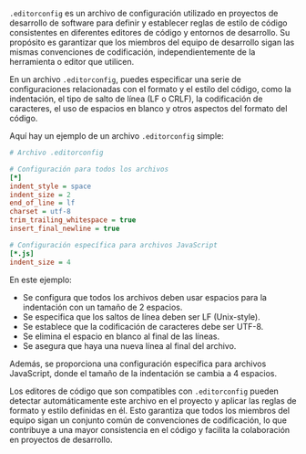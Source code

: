 `.editorconfig` es un archivo de configuración utilizado en proyectos de desarrollo de software para definir y establecer reglas de estilo de código consistentes en diferentes editores de código y entornos de desarrollo. Su propósito es garantizar que los miembros del equipo de desarrollo sigan las mismas convenciones de codificación, independientemente de la herramienta o editor que utilicen.

En un archivo `.editorconfig`, puedes especificar una serie de configuraciones relacionadas con el formato y el estilo del código, como la indentación, el tipo de salto de línea (LF o CRLF), la codificación de caracteres, el uso de espacios en blanco y otros aspectos del formato del código.

Aquí hay un ejemplo de un archivo `.editorconfig` simple:

```ini
# Archivo .editorconfig

# Configuración para todos los archivos
[*]
indent_style = space
indent_size = 2
end_of_line = lf
charset = utf-8
trim_trailing_whitespace = true
insert_final_newline = true

# Configuración específica para archivos JavaScript
[*.js]
indent_size = 4
```

En este ejemplo:

- Se configura que todos los archivos deben usar espacios para la indentación con un tamaño de 2 espacios.
- Se especifica que los saltos de línea deben ser LF (Unix-style).
- Se establece que la codificación de caracteres debe ser UTF-8.
- Se elimina el espacio en blanco al final de las líneas.
- Se asegura que haya una nueva línea al final del archivo.

Además, se proporciona una configuración específica para archivos JavaScript, donde el tamaño de la indentación se cambia a 4 espacios.

Los editores de código que son compatibles con `.editorconfig` pueden detectar automáticamente este archivo en el proyecto y aplicar las reglas de formato y estilo definidas en él. Esto garantiza que todos los miembros del equipo sigan un conjunto común de convenciones de codificación, lo que contribuye a una mayor consistencia en el código y facilita la colaboración en proyectos de desarrollo.